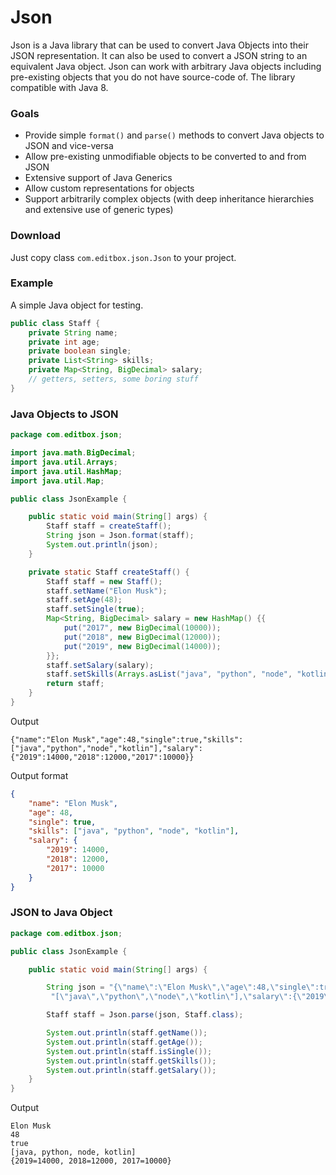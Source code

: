 # Json
Json is a Java library that can be used to convert Java Objects into their JSON representation.
It can also be used to convert a JSON string to an equivalent Java object.
Json can work with arbitrary Java objects including pre-existing objects that you do not have source-code of.
The library compatible with Java 8.

### Goals
  * Provide simple `format()` and `parse()` methods to convert Java objects to JSON and vice-versa
  * Allow pre-existing unmodifiable objects to be converted to and from JSON
  * Extensive support of Java Generics
  * Allow custom representations for objects
  * Support arbitrarily complex objects (with deep inheritance hierarchies and extensive use of generic types)

### Download

Just copy class `com.editbox.json.Json` to your project.

### Example
A simple Java object for testing.
```java
public class Staff {
    private String name;
    private int age;
    private boolean single;
    private List<String> skills;
    private Map<String, BigDecimal> salary;
    // getters, setters, some boring stuff
}
```
### Java Objects to JSON
```java
package com.editbox.json;

import java.math.BigDecimal;
import java.util.Arrays;
import java.util.HashMap;
import java.util.Map;

public class JsonExample {

    public static void main(String[] args) {
        Staff staff = createStaff();
        String json = Json.format(staff);
        System.out.println(json);
    }

    private static Staff createStaff() {
        Staff staff = new Staff();
        staff.setName("Elon Musk");
        staff.setAge(48);
        staff.setSingle(true);
        Map<String, BigDecimal> salary = new HashMap() {{
            put("2017", new BigDecimal(10000));
            put("2018", new BigDecimal(12000));
            put("2019", new BigDecimal(14000));
        }};
        staff.setSalary(salary);
        staff.setSkills(Arrays.asList("java", "python", "node", "kotlin"));
        return staff;
    }
}
```
Output
```
{"name":"Elon Musk","age":48,"single":true,"skills":["java","python","node","kotlin"],"salary":{"2019":14000,"2018":12000,"2017":10000}}
```
Output format
```json
{
    "name": "Elon Musk",
    "age": 48,
    "single": true,
    "skills": ["java", "python", "node", "kotlin"],
    "salary": {
        "2019": 14000,
        "2018": 12000,
        "2017": 10000
    }
}
```
### JSON to Java Object
```java
package com.editbox.json;

public class JsonExample {

    public static void main(String[] args) {

        String json = "{\"name\":\"Elon Musk\",\"age\":48,\"single\":true,\"skills\":" +
         "[\"java\",\"python\",\"node\",\"kotlin\"],\"salary\":{\"2019\":14000,\"2018\":12000,\"2017\":10000}}";

        Staff staff = Json.parse(json, Staff.class);

        System.out.println(staff.getName());
        System.out.println(staff.getAge());
        System.out.println(staff.isSingle());
        System.out.println(staff.getSkills());
        System.out.println(staff.getSalary());
    }
}
```
Output
```
Elon Musk
48
true
[java, python, node, kotlin]
{2019=14000, 2018=12000, 2017=10000}
```
